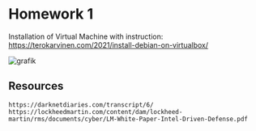 # Homework 1

Installation of Virtual Machine with instruction: https://terokarvinen.com/2021/install-debian-on-virtualbox/

![grafik](https://github.com/danielginfinland/InformationSecurityCourse/assets/156656492/2db3dc76-d8a2-4ffe-970d-c3f4e3c0e3d0)

## Resources
    https://darknetdiaries.com/transcript/6/
    https://lockheedmartin.com/content/dam/lockheed-martin/rms/documents/cyber/LM-White-Paper-Intel-Driven-Defense.pdf

